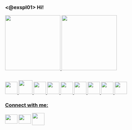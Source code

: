 ### <@exspl01> Hi!

<div>
  <a href="https://">
    <img height="180em" src="https://github-readme-stats.vercel.app/api?username=ex007r&show_icons=true&theme=tokyonight&include_all_commits=true&count_private=true"/>
    <img height="180em" src="https://github-readme-stats.vercel.app/api/top-langs/?username=ex007r&layout=compact&langs_count=16&theme=dark-light"/>
</div>

##

 <div>
     <img height="40em" src="https://cdn.jsdelivr.net/gh/devicons/devicon/icons/python/python-original.svg" />
     <img height="45em" src="https://cdn.jsdelivr.net/gh/devicons/devicon/icons/csharp/csharp-original.svg" />
     <img height="40em" src="https://cdn.jsdelivr.net/gh/devicons/devicon/icons/java/java-original.svg" />
     <img height="40em" src="https://cdn.jsdelivr.net/gh/devicons/devicon/icons/bash/bash-original.svg" />
     <img height="40em" src="https://cdn.jsdelivr.net/gh/devicons/devicon/icons/postgresql/postgresql-original.svg" />
     <img height="40em" src="https://cdn.jsdelivr.net/gh/devicons/devicon/icons/debian/debian-original.svg" />
     <img height="40em" src="https://cdn.jsdelivr.net/gh/devicons/devicon/icons/html5/html5-original.svg" />
     <img height="40em" src="https://cdn.jsdelivr.net/gh/devicons/devicon/icons/css3/css3-original.svg" />
     <img height="40em" src="https://cdn.jsdelivr.net/gh/devicons/devicon/icons/django/django-original.svg" />
 </div>

  
<h3 align="left">Connect with me:</h3>
<p align="left">
<a href="seu link" target="blank"><img align="center" src="https://cdn.jsdelivr.net/gh/devicons/devicon/icons/twitter/twitter-original.svg" alt="" height="30" width="40"/></a>
<a href="seu link" target="blank"><img align="center" src="https://cdn.jsdelivr.net/gh/devicons/devicon/icons/linkedin/linkedin-original.svg" alt="" height="30" width="40" /></a>
<a href="seu link" target="blank"><img align="center" src="https://img.icons8.com/fluency/48/000000/instagram-new.png" alt="" height="40" width="40" /></a>
</p>

  
